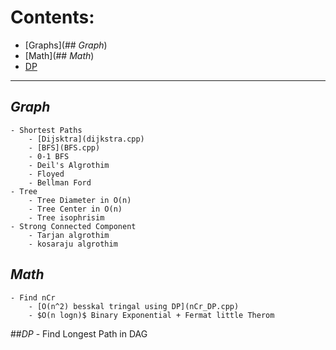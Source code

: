 # Contents:
- [Graphs](## _Graph_)
- [Math](## _Math_)
- [DP](##_DP_)
***
## _Graph_
	- Shortest Paths
		- [Dijsktra](dijkstra.cpp)
		- [BFS](BFS.cpp)
		- 0-1 BFS
		- Deil's Algrothim
		- Floyed
		- Bellman Ford
	- Tree
		- Tree Diameter in O(n)
		- Tree Center in O(n)
		- Tree isophrisim
	- Strong Connected Component
		- Tarjan algrothim
		- kosaraju algrothim
## _Math_
	- Find nCr
		- [O(n^2) besskal tringal using DP](nCr_DP.cpp)
		- $O(n logn)$ Binary Exponential + Fermat little Therom
		
##_DP_
	- Find Longest Path in DAG
